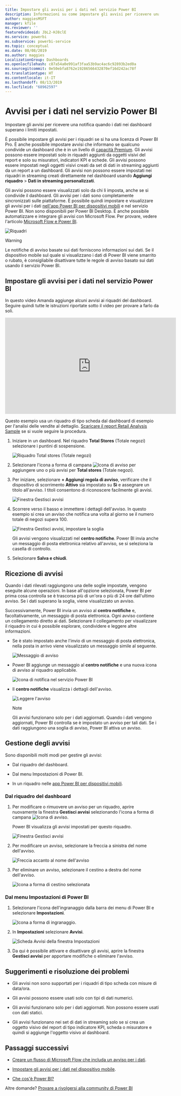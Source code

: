 ```yaml
---
title: Impostare gli avvisi per i dati nel servizio Power BI
description: Informazioni su come impostare gli avvisi per ricevere una notifica quando i dati in un dashboard superano i limiti impostati nel servizio Microsoft Power BI.
author: maggiesMSFT
manager: kfile
ms.reviewer: ''
featuredvideoid: JbL2-HJ8clE
ms.service: powerbi
ms.subservice: powerbi-service
ms.topic: conceptual
ms.date: 08/08/2019
ms.author: maggies
LocalizationGroup: Dashboards
ms.openlocfilehash: c87a54a0e991af3faa53b9ac4ac6c92893b2ed0a
ms.sourcegitcommit: 0e50ebfa8762e19286566432870ef16d242ac78f
ms.translationtype: HT
ms.contentlocale: it-IT
ms.lasthandoff: 08/13/2019
ms.locfileid: "68962597"
---
```

# <a name="data-alerts-in-the-power-bi-service"></a>Avvisi per i dati nel servizio Power BI

Impostare gli avvisi per ricevere una notifica quando i dati nei dashboard superano i limiti impostati.

È possibile impostare gli avvisi per i riquadri se si ha una licenza di Power BI Pro. È anche possibile impostare avvisi che informano se qualcuno condivide un dashboard che è in un livello di [capacità Premium](service-premium-what-is.md). Gli avvisi possono essere impostati solo in riquadri aggiunti da oggetti visivi del report e solo su misuratori, indicatori KPI e schede. Gli avvisi possono essere impostati negli oggetti visivi creati da set di dati in streaming aggiunti da un report a un dashboard. Gli avvisi non possono essere impostati nei riquadri in streaming creati direttamente nel dashboard usando **Aggiungi riquadro** > **Dati in streaming personalizzati**.

Gli avvisi possono essere visualizzati solo da chi li imposta, anche se si condivide il dashboard. Gli avvisi per i dati sono completamente sincronizzati sulle piattaforme. È possibile quindi impostare e visualizzare gli avvisi per i dati [nell'app Power BI per dispositivi mobili](consumer/mobile/mobile-set-data-alerts-in-the-mobile-apps.md) e nel servizio Power BI. Non sono disponibili per Power BI Desktop. È anche possibile automatizzare e integrare gli avvisi con Microsoft Flow. Per provare, vedere l'articolo [Microsoft Flow e Power BI](service-flow-integration.md).

![Riquadri](media/service-set-data-alerts/powerbi-alert-types-new.png)

> [!WARNING]
> Le notifiche di avviso basate sui dati forniscono informazioni sui dati. Se il dispositivo mobile sul quale si visualizzano i dati di Power BI viene smarrito o rubato, è consigliabile disattivare tutte le regole di avviso basato sui dati usando il servizio Power BI.

## <a name="set-data-alerts-in-the-power-bi-service"></a>Impostare gli avvisi per i dati nel servizio Power BI

In questo video Amanda aggiunge alcuni avvisi ai riquadri del dashboard. Seguire quindi tutte le istruzioni riportate sotto il video per provare a farlo da soli.

<iframe width="560" height="315" src="https://www.youtube.com/embed/JbL2-HJ8clE" frameborder="0" allowfullscreen></iframe>

Questo esempio usa un riquadro di tipo scheda dal dashboard di esempio per l'analisi delle vendite al dettaglio. [Scaricare il report Retail Analysis Sample](sample-retail-analysis.md#get-the-content-pack-for-this-sample) se si vuole seguire la procedura.

1. Iniziare in un dashboard. Nel riquadro **Total Stores** (Totale negozi) selezionare i puntini di sospensione.

   ![Riquadro Total stores (Totale negozi)](media/service-set-data-alerts/powerbi-card.png)

1. Selezionare l'icona a forma di campana ![Icona di avviso](media/service-set-data-alerts/power-bi-bell-icon.png) per aggiungere uno o più avvisi per **Total stores** (Totale negozi).

1. Per iniziare, selezionare **+ Aggiungi regola di avviso**, verificare che il dispositivo di scorrimento **Attivo** sia impostato su **Sì** e assegnare un titolo all'avviso. I titoli consentono di riconoscere facilmente gli avvisi.

   ![Finestra Gestisci avvisi](media/service-set-data-alerts/powerbi-alert-title.png)

1. Scorrere verso il basso e immettere i dettagli dell'avviso.  In questo esempio si crea un avviso che notifica una volta al giorno se il numero totale di negozi supera 100.

   ![Finestra Gestisci avvisi, impostare la soglia](media/service-set-data-alerts/power-bi-set-alert-details.png)

    Gli avvisi vengono visualizzati nel **centro notifiche**. Power BI invia anche un messaggio di posta elettronica relativo all'avviso, se si seleziona la casella di controllo.

1. Selezionare **Salva e chiudi**.

## <a name="receiving-alerts"></a>Ricezione di avvisi

Quando i dati rilevati raggiungono una delle soglie impostate, vengono eseguite alcune operazioni. In base all'opzione selezionata, Power BI per prima cosa controlla se è trascorsa più di un'ora o più di 24 ore dall'ultimo avviso. Se i dati superano la soglia, viene visualizzato un avviso.

Successivamente, Power BI invia un avviso al **centro notifiche** e, facoltativamente, un messaggio di posta elettronica. Ogni avviso contiene un collegamento diretto ai dati. Selezionare il collegamento per visualizzare il riquadro in cui è possibile esplorare, condividere e leggere altre informazioni.  

* Se è stato impostato anche l'invio di un messaggio di posta elettronica, nella posta in arrivo viene visualizzato un messaggio simile al seguente.

   ![Messaggio di avviso](media/service-set-data-alerts/powerbi-alerts-email.png)

* Power BI aggiunge un messaggio al **centro notifiche** e una nuova icona di avviso al riquadro applicabile.

   ![Icona di notifica nel servizio Power BI](media/service-set-data-alerts/powerbi-alert-notifications.png)

* Il **centro notifiche** visualizza i dettagli dell'avviso.

    ![Leggere l'avviso](media/service-set-data-alerts/powerbi-alert-notification.png)

   > [!NOTE]
   > Gli avvisi funzionano solo per i dati aggiornati. Quando i dati vengono aggiornati, Power BI controlla se è impostato un avviso per tali dati. Se i dati raggiungono una soglia di avviso, Power BI attiva un avviso.

## <a name="managing-alerts"></a>Gestione degli avvisi

Sono disponibili molti modi per gestire gli avvisi:

* Dal riquadro del dashboard.

* Dal menu Impostazioni di Power BI.

* In un riquadro nelle [app Power BI per dispositivi mobili](consumer/mobile/mobile-set-data-alerts-in-the-mobile-apps.md).

### <a name="from-the-dashboard-tile"></a>Dal riquadro del dashboard

1. Per modificare o rimuovere un avviso per un riquadro, aprire nuovamente la finestra **Gestisci avvisi** selezionando l'icona a forma di campana ![Icona di avviso](media/service-set-data-alerts/power-bi-bell-icon.png).

    Power BI visualizza gli avvisi impostati per questo riquadro.

    ![Finestra Gestisci avvisi](media/service-set-data-alerts/powerbi-see-alerts.png)

1. Per modificare un avviso, selezionare la freccia a sinistra del nome dell'avviso.

    ![Freccia accanto al nome dell'avviso](media/service-set-data-alerts/powerbi-see-alerts-arrow.png)

1. Per eliminare un avviso, selezionare il cestino a destra del nome dell'avviso.

      ![Icona a forma di cestino selezionata](media/service-set-data-alerts/powerbi-see-alerts-delete.png)

### <a name="from-the-power-bi-settings-menu"></a>Dal menu Impostazioni di Power BI

1. Selezionare l'icona dell'ingranaggio dalla barra dei menu di Power BI e selezionare **Impostazioni**.

    ![Icona a forma di ingranaggio](media/service-set-data-alerts/powerbi-gear-icon.png).

1. In **Impostazioni** selezionare **Avvisi**.

    ![Scheda Avvisi della finestra Impostazioni](media/service-set-data-alerts/powerbi-alert-settings.png)

1. Da qui è possibile attivare e disattivare gli avvisi, aprire la finestra **Gestisci avvisi** per apportare modifiche o eliminare l'avviso.

## <a name="tips-and-troubleshooting"></a>Suggerimenti e risoluzione dei problemi

* Gli avvisi non sono supportati per i riquadri di tipo scheda con misure di data/ora.

* Gli avvisi possono essere usati solo con tipi di dati numerici.

* Gli avvisi funzionano solo per i dati aggiornati. Non possono essere usati con dati statici.

* Gli avvisi funzionano nei set di dati in streaming solo se si crea un oggetto visivo del report di tipo indicatore KPI, scheda o misuratore e quindi si aggiunge l'oggetto visivo al dashboard.

## <a name="next-steps"></a>Passaggi successivi

* [Creare un flusso di Microsoft Flow che includa un avviso per i dati](service-flow-integration.md).

* [Impostare gli avvisi per i dati nel dispositivo mobile](consumer/mobile/mobile-set-data-alerts-in-the-mobile-apps.md).

* [Che cos'è Power BI?](power-bi-overview.md)

Altre domande? [Provare a rivolgersi alla community di Power BI](http://community.powerbi.com/)
